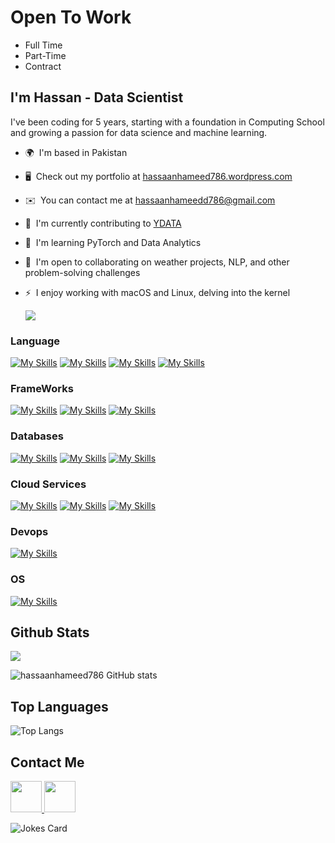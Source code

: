 # Open To Work

- Full Time
- Part-Time
- Contract

## I'm Hassan -  Data Scientist 

I've been coding for 5 years, starting with a foundation in Computing School and growing a passion for data science and machine learning.

- 🌍  I'm based in Pakistan
- 🖥️  Check out my portfolio at [hassaanhameed786.wordpress.com](https://hassaanhameed786.wordpress.com)
- ✉️  You can contact me at [hassaanhameedd786@gmail.com](mailto:hassaanhameedd786@gmail.com)
- 🚀  I'm currently contributing to [YDATA](https://ydata.ai)
- 🧠  I'm learning PyTorch and Data Analytics
- 🤝  I'm open to collaborating on weather projects, NLP, and other problem-solving challenges
- ⚡  I enjoy working with macOS and Linux, delving into the kernel

  <a href="https://www.github.com/hassaanhameed786" target="_blank" rel="noreferrer"><img src="https://img.shields.io/github/followers/hassaanhameed786?logo=github&style=for-the-badge&color=ef4444&labelColor=000000" /></a>

### Language

[![My Skills](https://skillicons.dev/icons?i=python)](python)
[![My Skills](https://skillicons.dev/icons?i=bash)](bash)
[![My Skills](https://skillicons.dev/icons?i=javascript)](javascript)
[![My Skills](https://skillicons.dev/icons?i=react)](react)


### FrameWorks

[![My Skills](https://skillicons.dev/icons?i=django)](Django)
[![My Skills](https://skillicons.dev/icons?i=flask)](flask)
[![My Skills](https://skillicons.dev/icons?i=pytorch)](Pytorch)

### Databases

[![My Skills](https://skillicons.dev/icons?i=mysql)](MySql)
[![My Skills](https://skillicons.dev/icons?i=postgresql)](Postgres)
[![My Skills](https://skillicons.dev/icons?i=mongodb)](MongoDb)


### Cloud Services

[![My Skills](https://skillicons.dev/icons?i=aws)](AWS)
[![My Skills](https://skillicons.dev/icons?i=heroku)](Heroku)
[![My Skills](https://skillicons.dev/icons?i=netlify)](Netlify)


### Devops

[![My Skills](https://skillicons.dev/icons?i=docker)](Docker)

### OS

[![My Skills](https://skillicons.dev/icons?i=linux,osx)](https://skillicons.dev)

## Github Stats


<img src="https://github-readme-streak-stats.herokuapp.com/?user=zluvsand"/>

![hassaanhameed786 GitHub stats](https://github-readme-stats.vercel.app/api?username=hassaanhameed786&show_icons=true&theme=transparent)

## Top Languages

![Top Langs](https://github-readme-stats.vercel.app/api/top-langs/?username=hassaanhameed786&hide_progress=true)

## Contact Me


</a>
<a href="https://www.linkedin.com/in/hassy3k/">
    <img height="50" src="https://cdn2.iconfinder.com/data/icons/social-icon-3/512/social_style_3_in-306.png"/>
</a>
<a href="https://hassaanhameed786.medium.com">
    <img height="50" src="https://cdn4.iconfinder.com/data/icons/social-media-rounded-corners/512/Medium_rounded_cr-306.png"/>
</a>


![Jokes Card](https://readme-jokes.vercel.app/api)



